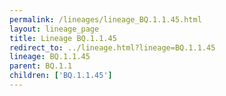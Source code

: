 ```yaml
---
permalink: /lineages/lineage_BQ.1.1.45.html
layout: lineage_page
title: Lineage BQ.1.1.45
redirect_to: ../lineage.html?lineage=BQ.1.1.45
lineage: BQ.1.1.45
parent: BQ.1.1
children: ['BQ.1.1.45']
---
```

